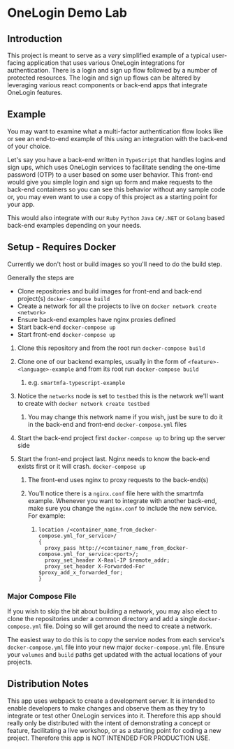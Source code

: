 # OneLogin Demo Lab

## Introduction

This project is meant to serve as a _very_ simplified example of a typical user-facing application that uses various OneLogin integrations for authentication. There is a login and sign up flow followed by a number of protected resources. The login and sign up flows can be altered by leveraging various react components or back-end apps that integrate OneLogin features.

## Example

You may want to examine what a multi-factor authentication flow looks like or see an end-to-end example of this using an integration with the back-end of your choice.

Let's say you have a back-end written in `TypeScript` that handles logins and sign ups, which uses OneLogin services to facilitate sending the one-time password (OTP) to a user based on some user behavior. This front-end would give you simple login and sign up form and make requests to the back-end containers so you can see this behavior without any sample code or, you may even want to use a copy of this project as a starting point for your app.

This would also integrate with our `Ruby` `Python` `Java` `C#/.NET` or `Golang` based back-end examples depending on your needs.

## Setup - Requires Docker

Currently we don't host or build images so you'll need to do the build step.

Generally the steps are

* Clone repositories and build images for front-end and back-end project(s) `docker-compose build`
* Create a network for all the projects to live on  `docker network create <network>`
* Ensure back-end examples have nginx proxies defined
* Start back-end `docker-compose up`
* Start front-end `docker-compose up`

1. Clone this repository and from the root run `docker-compose build`

2. Clone one of our backend examples, usually in the form of  `<feature>-<language>-example` and from its root run `docker-compose build`

   1.  e.g. `smartmfa-typescript-example`

3. Notice the `networks` node is set to `testbed` this is the network we'll want to create with `docker network create testbed`

   1. You may change this network name if you wish, just be sure to do it in the back-end and front-end `docker-compose.yml` files

4. Start the back-end project first `docker-compose up` to bring up the server side

5. Start the front-end project last. Nginx needs to know the back-end exists first or it will crash. `docker-compose up`

   1. The front-end uses nginx to proxy requests to the back-end(s)

   2. You'll notice there is a `nginx.conf` file here with the smartmfa example. Whenever you want to integrate with another back-end, make sure you change the `nginx.conf` to include the new service. For example:

      1. ```nginx
         location /<container_name_from_docker-compose.yml_for_service>/
         {
           proxy_pass http://<container_name_from_docker-compose.yml_for_service:<port>/;
           proxy_set_header X-Real-IP $remote_addr;
           proxy_set_header X-Forwarded-For $proxy_add_x_forwarded_for;
         }
         ```

### Major Compose File

If you wish to skip the bit about building a network, you may also elect to clone the repositories under a common directory and add a single `docker-compose.yml` file. Doing so will get around the need to create a network.

The easiest way to do this is to copy the service nodes from each service's `docker-compose.yml` file into your new major `docker-compose.yml` file. Ensure your `volumes` and `build` paths get updated with the actual locations of your projects.

## Distribution Notes

This app uses webpack to create a development server. It is intended to enable developers to make changes and observe them as they try to integrate or test other OneLogin services into it. Therefore this app should really only be distributed with the intent of demonstrating a concept or feature, facilitating a live workshop, or as a starting point for coding a new project. Therefore this app is NOT INTENDED FOR PRODUCTION USE.
